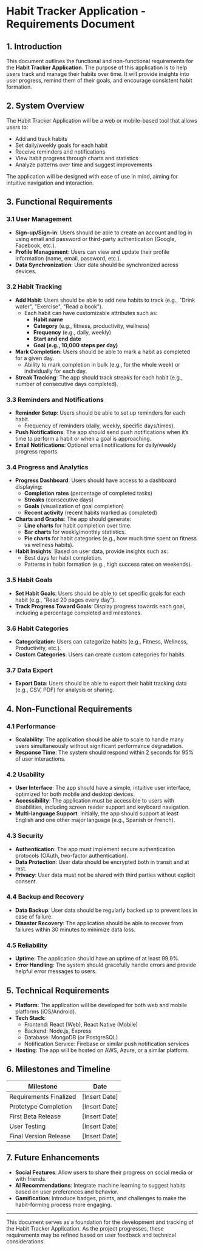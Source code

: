 # **Habit Tracker Application - Requirements Document**

## **1. Introduction**

This document outlines the functional and non-functional requirements for the **Habit Tracker Application**. The purpose of this application is to help users track and manage their habits over time. It will provide insights into user progress, remind them of their goals, and encourage consistent habit formation.

## **2. System Overview**

The Habit Tracker Application will be a web or mobile-based tool that allows users to:
- Add and track habits
- Set daily/weekly goals for each habit
- Receive reminders and notifications
- View habit progress through charts and statistics
- Analyze patterns over time and suggest improvements

The application will be designed with ease of use in mind, aiming for intuitive navigation and interaction.

## **3. Functional Requirements**

### **3.1 User Management**

- **Sign-up/Sign-in**: Users should be able to create an account and log in using email and password or third-party authentication (Google, Facebook, etc.).
- **Profile Management**: Users can view and update their profile information (name, email, password, etc.).
- **Data Synchronization**: User data should be synchronized across devices.

### **3.2 Habit Tracking**

- **Add Habit**: Users should be able to add new habits to track (e.g., "Drink water", "Exercise", "Read a book").
  - Each habit can have customizable attributes such as:
    - **Habit name**
    - **Category** (e.g., fitness, productivity, wellness)
    - **Frequency** (e.g., daily, weekly)
    - **Start and end date**
    - **Goal (e.g., 10,000 steps per day)**
- **Mark Completion**: Users should be able to mark a habit as completed for a given day.
  - Ability to mark completion in bulk (e.g., for the whole week) or individually for each day.
- **Streak Tracking**: The app should track streaks for each habit (e.g., number of consecutive days completed).

### **3.3 Reminders and Notifications**

- **Reminder Setup**: Users should be able to set up reminders for each habit.
  - Frequency of reminders (daily, weekly, specific days/times).
- **Push Notifications**: The app should send push notifications when it’s time to perform a habit or when a goal is approaching.
- **Email Notifications**: Optional email notifications for daily/weekly progress reports.

### **3.4 Progress and Analytics**

- **Progress Dashboard**: Users should have access to a dashboard displaying:
  - **Completion rates** (percentage of completed tasks)
  - **Streaks** (consecutive days)
  - **Goals** (visualization of goal completion)
  - **Recent activity** (recent habits marked as completed)
- **Charts and Graphs**: The app should generate:
  - **Line charts** for habit completion over time.
  - **Bar charts** for weekly/monthly statistics.
  - **Pie charts** for habit categories (e.g., how much time spent on fitness vs wellness habits).
- **Habit Insights**: Based on user data, provide insights such as:
  - Best days for habit completion.
  - Patterns in habit formation (e.g., high success rates on weekends).

### **3.5 Habit Goals**

- **Set Habit Goals**: Users should be able to set specific goals for each habit (e.g., “Read 20 pages every day”).
- **Track Progress Toward Goals**: Display progress towards each goal, including a percentage completed and milestones.

### **3.6 Habit Categories**

- **Categorization**: Users can categorize habits (e.g., Fitness, Wellness, Productivity, etc.).
- **Custom Categories**: Users can create custom categories for habits.

### **3.7 Data Export**

- **Export Data**: Users should be able to export their habit tracking data (e.g., CSV, PDF) for analysis or sharing.

## **4. Non-Functional Requirements**

### **4.1 Performance**

- **Scalability**: The application should be able to scale to handle many users simultaneously without significant performance degradation.
- **Response Time**: The system should respond within 2 seconds for 95% of user interactions.
  
### **4.2 Usability**

- **User Interface**: The app should have a simple, intuitive user interface, optimized for both mobile and desktop devices.
- **Accessibility**: The application must be accessible to users with disabilities, including screen reader support and keyboard navigation.
- **Multi-language Support**: Initially, the app should support at least English and one other major language (e.g., Spanish or French).

### **4.3 Security**

- **Authentication**: The app must implement secure authentication protocols (OAuth, two-factor authentication).
- **Data Protection**: User data should be encrypted both in transit and at rest.
- **Privacy**: User data must not be shared with third parties without explicit consent.

### **4.4 Backup and Recovery**

- **Data Backup**: User data should be regularly backed up to prevent loss in case of failure.
- **Disaster Recovery**: The application should be able to recover from failures within 30 minutes to minimize data loss.

### **4.5 Reliability**

- **Uptime**: The application should have an uptime of at least 99.9%.
- **Error Handling**: The system should gracefully handle errors and provide helpful error messages to users.

## **5. Technical Requirements**

- **Platform**: The application will be developed for both web and mobile platforms (iOS/Android).
- **Tech Stack**: 
  - Frontend: React (Web), React Native (Mobile)
  - Backend: Node.js, Express
  - Database: MongoDB (or PostgreSQL)
  - Notification Service: Firebase or similar push notification services
- **Hosting**: The app will be hosted on AWS, Azure, or a similar platform.

## **6. Milestones and Timeline**

| Milestone                | Date       |
|--------------------------|------------|
| Requirements Finalized    | [Insert Date] |
| Prototype Completion      | [Insert Date] |
| First Beta Release        | [Insert Date] |
| User Testing              | [Insert Date] |
| Final Version Release     | [Insert Date] |

## **7. Future Enhancements**

- **Social Features**: Allow users to share their progress on social media or with friends.
- **AI Recommendations**: Integrate machine learning to suggest habits based on user preferences and behavior.
- **Gamification**: Introduce badges, points, and challenges to make the habit-forming process more engaging.

---

This document serves as a foundation for the development and tracking of the Habit Tracker Application. As the project progresses, these requirements may be refined based on user feedback and technical considerations.


